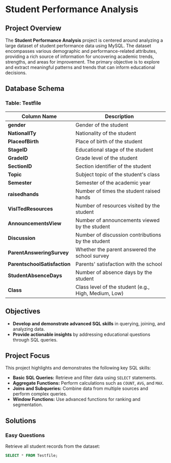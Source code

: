 # Student Performance Analysis

## Project Overview

The **Student Performance Analysis** project is centered around analyzing a large dataset of student performance data using MySQL. The dataset encompasses various demographic and performance-related attributes, providing a rich source of information for uncovering academic trends, strengths, and areas for improvement. The primary objective is to explore and extract meaningful patterns and trends that can inform educational decisions.

## Database Schema

### Table: Testfile

| Column Name              | Description                                                          |
|--------------------------|----------------------------------------------------------------------|
| **gender**               | Gender of the student                                                |
| **NationalITy**          | Nationality of the student                                           |
| **PlaceofBirth**         | Place of birth of the student                                        |
| **StageID**              | Educational stage of the student                                     |
| **GradeID**              | Grade level of the student                                           |
| **SectionID**            | Section identifier of the student                                    |
| **Topic**                | Subject topic of the student's class                                 |
| **Semester**             | Semester of the academic year                                        |
| **raisedhands**          | Number of times the student raised hands                             |
| **VisITedResources**     | Number of resources visited by the student                           |
| **AnnouncementsView**    | Number of announcements viewed by the student                        |
| **Discussion**           | Number of discussion contributions by the student                    |
| **ParentAnsweringSurvey**| Whether the parent answered the school survey                        |
| **ParentschoolSatisfaction** | Parents' satisfaction with the school                           |
| **StudentAbsenceDays**   | Number of absence days by the student                                |
| **Class**                | Class level of the student (e.g., High, Medium, Low)                   |

## Objectives

- **Develop and demonstrate advanced SQL skills** in querying, joining, and analyzing data.
- **Provide actionable insights** by addressing educational questions through SQL queries.

## Project Focus

This project highlights and demonstrates the following key SQL skills:

- **Basic SQL Queries:** Retrieve and filter data using `SELECT` statements.
- **Aggregate Functions:** Perform calculations such as `COUNT`, `AVG`, and `MAX`.
- **Joins and Subqueries:** Combine data from multiple sources and perform complex queries.
- **Window Functions:** Use advanced functions for ranking and segmentation.

## Solutions

### Easy Questions

Retrieve all student records from the dataset:

```sql
SELECT * FROM Testfile;
